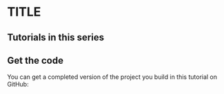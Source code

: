 <!-- lightweight landing page with cards for each tutorial in the series -->
# TITLE

<!-- A few sentences about the tutorial. -->
<!-- You MUST NOT begin the first sentence with "This" or "In this" - get right to WHY and the WHAT. -->

## Tutorials in this series

<!-- Vertically stacked cards, one for each tutorial in the series -->

## Get the code

You can get a completed version of the project you build in this tutorial on GitHub:

<!-- link to example on GitHub -->
